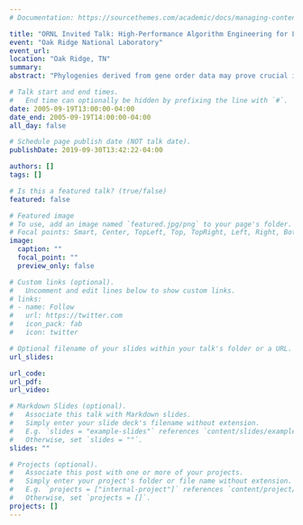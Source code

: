 ```yaml
---
# Documentation: https://sourcethemes.com/academic/docs/managing-content/

title: "ORNL Invited Talk: High-Performance Algorithm Engineering for Large-Scale Graph Problems and Computational Biology"
event: "Oak Ridge National Laboratory"
event_url: 
location: "Oak Ridge, TN"
summary:
abstract: "Phylogenies derived from gene order data may prove crucial in answering some fundamental questions in biomolecular evolution. Yet very few techniques are available for phylogenetic reconstruction based upon gene order and content, and these are (for the most part) computationally expensive. High-performance algorithm engineering offers a battery of tools that can reduce, sometimes spectacularly, the running time of existing approaches. We discuss one such such application, in which we started with the method known as `breakpoint analysis' (developed by Sankoff and his colleagues) and produced a software suite, GRAPPA, that demonstrated over a billion-fold speedup in running time (on a variety of real and simulated datasets), by combining low-level algorithmic improvements, cache-aware programming, careful performance tuning, and massive parallelism. The phylogeny reconstruction now can be performed in parallel and attain a linear speedup with the number of processors. We show how these techniques are directly applicable to a large variety of problems in computational biology."

# Talk start and end times.
#   End time can optionally be hidden by prefixing the line with `#`.
date: 2005-09-19T13:00:00-04:00
date_end: 2005-09-19T14:00:00-04:00
all_day: false

# Schedule page publish date (NOT talk date).
publishDate: 2019-09-30T13:42:22-04:00

authors: []
tags: []

# Is this a featured talk? (true/false)
featured: false

# Featured image
# To use, add an image named `featured.jpg/png` to your page's folder. 
# Focal points: Smart, Center, TopLeft, Top, TopRight, Left, Right, BottomLeft, Bottom, BottomRight.
image:
  caption: ""
  focal_point: ""
  preview_only: false

# Custom links (optional).
#   Uncomment and edit lines below to show custom links.
# links:
# - name: Follow
#   url: https://twitter.com
#   icon_pack: fab
#   icon: twitter

# Optional filename of your slides within your talk's folder or a URL.
url_slides:

url_code:
url_pdf:
url_video:

# Markdown Slides (optional).
#   Associate this talk with Markdown slides.
#   Simply enter your slide deck's filename without extension.
#   E.g. `slides = "example-slides"` references `content/slides/example-slides.md`.
#   Otherwise, set `slides = ""`.
slides: ""

# Projects (optional).
#   Associate this post with one or more of your projects.
#   Simply enter your project's folder or file name without extension.
#   E.g. `projects = ["internal-project"]` references `content/project/deep-learning/index.md`.
#   Otherwise, set `projects = []`.
projects: []
---
```


